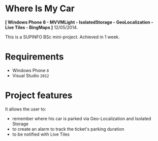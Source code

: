 # Where Is My Car

**[ Windows Phone 8 - MVVMLight - IsolatedStorage - GeoLocalization - Live Tiles - BingMaps ]** 12/05/2014.

This is a SUPINFO BSc mini-project.
Achieved in 1 week.

# Requirements

* Windows Phone `8`
* Visual Studio `2012`
	
# Project features

It allows the user to:

* remember where his car is parked via Geo-Localization and Isolated Storage
* to create an alarm to track the ticket's parking duration
* to be notified with Live Tiles